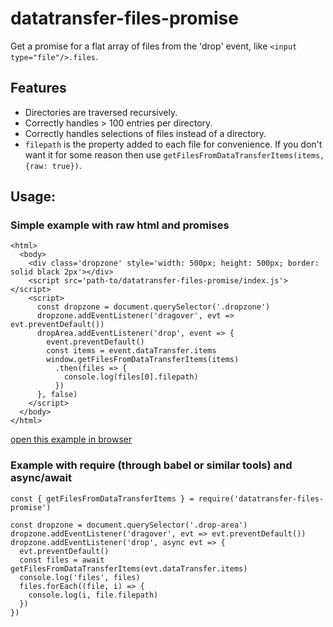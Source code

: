 # datatransfer-files-promise
Get a promise for a flat array of files from the 'drop' event, like `<input type="file"/>.files`.

## Features
- Directories are traversed recursively.
- Correctly handles > 100 entries per directory.
- Correctly handles selections of files instead of a directory.
- `filepath` is the property added to each file for convenience. If you don't want it for some reason then use `getFilesFromDataTransferItems(items, {raw: true})`.

## Usage:

### Simple example with raw html and promises
```
<html>
  <body>
    <div class='dropzone' style='width: 500px; height: 500px; border: solid black 2px'></div>
    <script src='path-to/datatransfer-files-promise/index.js'></script>
    <script>
      const dropzone = document.querySelector('.dropzone')
      dropzone.addEventListener('dragover', evt => evt.preventDefault())
      dropArea.addEventListener('drop', event => {
        event.preventDefault()
        const items = event.dataTransfer.items
        window.getFilesFromDataTransferItems(items)
          .then(files => {
            console.log(files[0].filepath)
          })
      }, false)
    </script>
  </body>
</html>
```
[open this example in browser](https://datatransfer-files-promise-occf8akg5.now.sh/)

### Example with require (through babel or similar tools) and async/await
```
const { getFilesFromDataTransferItems } = require('datatransfer-files-promise')

const dropzone = document.querySelector('.drop-area')
dropzone.addEventListener('dragover', evt => evt.preventDefault())
dropzone.addEventListener('drop', async evt => {
  evt.preventDefault()
  const files = await getFilesFromDataTransferItems(evt.dataTransfer.items)
  console.log('files', files)
  files.forEach((file, i) => {
    console.log(i, file.filepath)
  })
})
```
